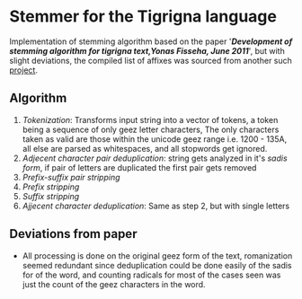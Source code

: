 # Stemmer for the Tigrigna language

Implementation of stemming algorithm based on the paper '***Development of stemming algorithm for tigrigna text,Yonas Fisseha, June 2011***', but with slight deviations, the compiled list of affixes was sourced from another such [project](https://github.com/luelhagos/Stemming-for-Tigrinya).

## Algorithm
  1. *Tokenization*: Transforms input string into a vector of tokens, a token being a sequence of only geez letter characters, The only characters taken as valid are those within the unicode geez range i.e. 1200 - 135A, all else are parsed as whitespaces, and all stopwords get ignored.
  2. *Adjecent character pair deduplication*: string gets analyzed in it's *sadis form*, if pair of letters are duplicated the first pair gets removed
  3. *Prefix-suffix pair stripping*
  4. *Prefix stripping*
  5. *Suffix stripping*
  6. *Ajjecent character deduplication*: Same as step 2, but with single letters

## Deviations from paper
  - All processing is done on the original geez form of the text, romanization seemed redundant since deduplication could be done easily of the sadis for of the word, and counting radicals for most of the cases seen was just the count of the geez characters in the word.
